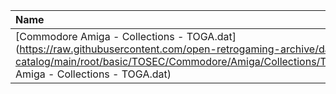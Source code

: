 |Name|Size|
|:---|---:|
|[Commodore Amiga - Collections - TOGA.dat](https://raw.githubusercontent.com/open-retrogaming-archive/dat-catalog/main/root/basic/TOSEC/Commodore/Amiga/Collections/TOGA/Commodore Amiga - Collections - TOGA.dat)|503979|
